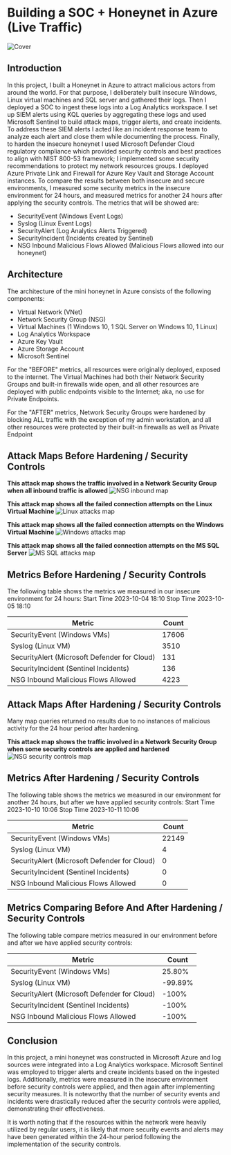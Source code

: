# Building a SOC + Honeynet in Azure (Live Traffic)
![Cover](https://www.dropbox.com/s/x7gdmk9lbaez42x/cover.png?raw=1)

## Introduction

In this project, I built a Honeynet in Azure to attract malicious actors from around the world. For that purpose, I deliberately built insecure Windows, Linux virtual machines and SQL server and gathered their logs. Then I deployed a SOC to ingest these logs into a Log Analytics workspace. I set up SIEM alerts using KQL queries by aggregating these logs and used Microsoft Sentinel to build attack maps, trigger alerts, and create incidents. To address these SIEM alerts I acted like an incident response team to analyze each alert and close them while documenting the process. Finally, to harden the insecure honeynet I used Microsoft Defender Cloud regulatory compliance which provided security controls and best practices to align with NIST 800-53 framework; I implemented some security recommendations to protect my network resources groups. I deployed Azure Private Link and Firewall for Azure Key Vault and Storage Account instances. To compare the results between both insecure and secure environments, I measured some security metrics in the insecure environment for 24 hours, and measured metrics for another 24 hours after applying the security controls. The metrics that will be showed are:

- SecurityEvent (Windows Event Logs)
- Syslog (Linux Event Logs)
- SecurityAlert (Log Analytics Alerts Triggered)
- SecurityIncident (Incidents created by Sentinel)
- NSG Inbound Malicious Flows Allowed (Malicious Flows allowed into our honeynet)

## Architecture
The architecture of the mini honeynet in Azure consists of the following components:

- Virtual Network (VNet)
- Network Security Group (NSG)
- Virtual Machines (1 Windows 10, 1 SQL Server on Windows 10, 1 Linux)
- Log Analytics Workspace
- Azure Key Vault
- Azure Storage Account
- Microsoft Sentinel

For the "BEFORE" metrics, all resources were originally deployed, exposed to the internet. The Virtual Machines had both their Network Security Groups and built-in firewalls wide open, and all other resources are deployed with public endpoints visible to the Internet; aka, no use for Private Endpoints.

For the "AFTER" metrics, Network Security Groups were hardened by blocking ALL traffic with the exception of my admin workstation, and all other resources were protected by their built-in firewalls as well as Private Endpoint

## Attack Maps Before Hardening / Security Controls
**This attack map shows the traffic involved in a Network Security Group when all inbound traffic is allowed**
![NSG inbound map](https://www.dropbox.com/scl/fi/j5lsqz4t27m7qu9q6g7cz/nsg-malicious-allowed-in.png?rlkey=ptzsg5sxi9ydpsjpltm3r5ijy&raw=1)

**This attack map shows all the failed connection attempts on the Linux Virtual Machine**
![Linux attacks map](https://www.dropbox.com/scl/fi/8uo046wfq9e517n09ymea/syslog-ssh-auth-fail.png?rlkey=30b7vs2doal38e8gi3zasee2g&raw=1)

**This attack map shows all the failed connection attempts on the Windows Virtual Machine**
![Windows attacks map](https://www.dropbox.com/scl/fi/6o3aolhnji38ndhgxap59/windows-rdp-smb-auth-fail.png?rlkey=eczgf3sqjtyfdu6lvaoskkx5r&raw=1)

**This attack map shows all the failed connection attempts on the MS SQL Server**
![MS SQL attacks map](https://www.dropbox.com/scl/fi/jg8e3sjbmqao0l3ugnvek/mssql-attack-map.png?rlkey=trn23jss1dkkyh7742upkzj1i&raw=1)

## Metrics Before Hardening / Security Controls

The following table shows the metrics we measured in our insecure environment for 24 hours:
Start Time 2023-10-04 18:10
Stop Time 2023-10-05 18:10

| Metric                                         | Count
| -----------------------------------------------| -----
| SecurityEvent (Windows VMs)                    | 17606
| Syslog (Linux VM)                              | 3510
| SecurityAlert (Microsoft Defender for Cloud)   | 131
| SecurityIncident (Sentinel Incidents)          | 136
| NSG Inbound Malicious Flows Allowed            | 4223

## Attack Maps After Hardening / Security Controls

Many map queries returned no results due to no instances of malicious activity for the 24 hour period after hardening.

**This attack map shows the traffic involved in a Network Security Group when some security controls are applied and hardened**
![NSG security controls map](https://www.dropbox.com/scl/fi/302e0olnytcd0onvspq2d/after-nsg-malicious-allowed-in.png?rlkey=6895tqymx5xfhstiv5fc7vhv1&raw=1)

## Metrics After Hardening / Security Controls

The following table shows the metrics we measured in our environment for another 24 hours, but after we have applied security controls:
Start Time 2023-10-10 10:06
Stop Time	2023-10-11 10:06

| Metric                                         | Count
| -----------------------------------------------| -----
| SecurityEvent (Windows VMs)                    | 22149
| Syslog (Linux VM)                              | 4
| SecurityAlert (Microsoft Defender for Cloud)   | 0
| SecurityIncident (Sentinel Incidents)          | 0
| NSG Inbound Malicious Flows Allowed            | 0

## Metrics Comparing Before And After Hardening / Security Controls

The following table compare metrics measured in our environment before and after we have applied security controls:

| Metric                                         | Count
| -----------------------------------------------| -----
| SecurityEvent (Windows VMs)                    | 25.80%
| Syslog (Linux VM)                              | -99.89%
| SecurityAlert (Microsoft Defender for Cloud)   | -100%
| SecurityIncident (Sentinel Incidents)          | -100%
| NSG Inbound Malicious Flows Allowed            | -100%

## Conclusion

In this project, a mini honeynet was constructed in Microsoft Azure and log sources were integrated into a Log Analytics workspace. Microsoft Sentinel was employed to trigger alerts and create incidents based on the ingested logs. Additionally, metrics were measured in the insecure environment before security controls were applied, and then again after implementing security measures. It is noteworthy that the number of security events and incidents were drastically reduced after the security controls were applied, demonstrating their effectiveness.

It is worth noting that if the resources within the network were heavily utilized by regular users, it is likely that more security events and alerts may have been generated within the 24-hour period following the implementation of the security controls.
